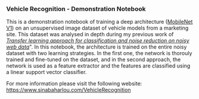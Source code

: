 ### Vehicle Recognition - Demonstration Notebook

This is a demonstration notebook of training a deep architecture ([MobileNet V1](https://arxiv.org/abs/1704.04861)) on an unsupervised image dataset of vehicle models from a marketing site. This dataset was analysed in depth during my previous work of [*Transfer learning approach for classification and noise reduction on noisy web data*](https://www.sciencedirect.com/science/article/pii/S0957417418301878?via%3Dihub)\". In this notebook, the architecture is trained on the entire noisy dataset with two learning strategies. In the first one, the network is thorouly trained and fine-tuned on the dataset, and in the second approach, the network is used as a feature extractor and the features are classified using a linear support vector classifier.

For more information please visit the following website: https://www.sinabaharlou.com/VehicleRecognition







